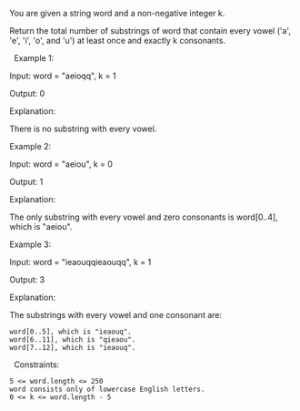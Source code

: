 You are given a string word and a non-negative integer k.

Return the total number of substrings of word that contain every vowel ('a', 'e', 'i', 'o', and 'u') at least once and exactly k consonants.

 
Example 1:


Input: word = "aeioqq", k = 1

Output: 0

Explanation:

There is no substring with every vowel.


Example 2:


Input: word = "aeiou", k = 0

Output: 1

Explanation:

The only substring with every vowel and zero consonants is word[0..4], which is "aeiou".


Example 3:


Input: word = "ieaouqqieaouqq", k = 1

Output: 3

Explanation:

The substrings with every vowel and one consonant are:


	word[0..5], which is "ieaouq".
	word[6..11], which is "qieaou".
	word[7..12], which is "ieaouq".



 
Constraints:


	5 <= word.length <= 250
	word consists only of lowercase English letters.
	0 <= k <= word.length - 5

